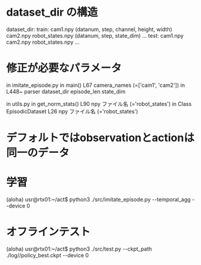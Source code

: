 # dataset_dir の構造
dataset_dir:
    train:
        cam1.npy (datanum, step, channel, height, width)
        cam2.npy
        robot_states.npy (datanum, step, state_dim)
        ...
    test:
        cam1.npy
        cam2.npy
        robot_states.npy
        ...

# 修正が必要なパラメータ
in imitate_episode.py
    in main() L67
        camera_names (=['cam1', 'cam2'])
    in L448~ parser
        dataset_dir
        episode_len
        state_dim
            
in utils.py
    in get_norm_stats() L90
        npy ファイル名 (='robot_states')
    in Class EpisodicDataset L26
        npy ファイル名 (='robot_states')


# デフォルトではobservationとactionは同一のデータ

# 学習
(aloha) usr@rtx01:~/act$ python3 ./src/imitate_episode.py --temporal_agg --device 0

# オフラインテスト
(aloha) usr@rtx01:~/act$ python3 ./src/test.py --ckpt_path ./log/<tag>/policy_best.ckpt --device 0